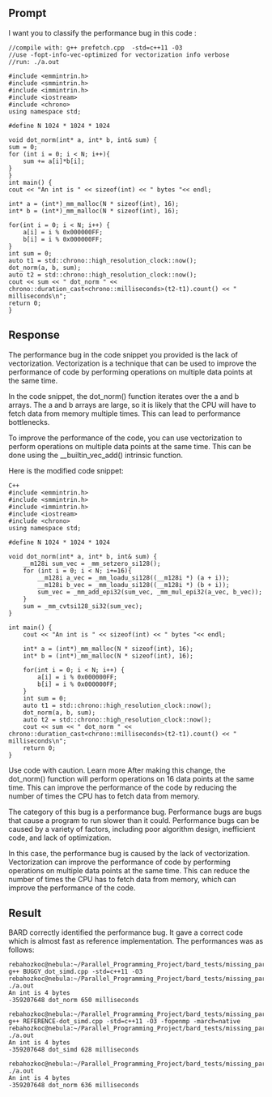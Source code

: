 ## Prompt

I want you to classify the performance bug in this code :

    //compile with: g++ prefetch.cpp  -std=c++11 -O3 
    //use -fopt-info-vec-optimized for vectorization info verbose
    //run: ./a.out

    #include <emmintrin.h>
    #include <smmintrin.h>
    #include <immintrin.h>
    #include <iostream>
    #include <chrono>
    using namespace std;

    #define N 1024 * 1024 * 1024

    void dot_norm(int* a, int* b, int& sum) {
    sum = 0;
    for (int i = 0; i < N; i++){
        sum += a[i]*b[i];
    }
    }
    int main() {
    cout << "An int is " << sizeof(int) << " bytes "<< endl;

    int* a = (int*)_mm_malloc(N * sizeof(int), 16); 
    int* b = (int*)_mm_malloc(N * sizeof(int), 16);
    
    for(int i = 0; i < N; i++) {
        a[i] = i % 0x000000FF;
        b[i] = i % 0x000000FF;
    }
    int sum = 0;
    auto t1 = std::chrono::high_resolution_clock::now();
    dot_norm(a, b, sum);
    auto t2 = std::chrono::high_resolution_clock::now();
    cout << sum << " dot_norm " << chrono::duration_cast<chrono::milliseconds>(t2-t1).count() << " milliseconds\n";
    return 0;
    }

## Response

The performance bug in the code snippet you provided is the lack of vectorization. Vectorization is a technique that can be used to improve the performance of code by performing operations on multiple data points at the same time.

In the code snippet, the dot_norm() function iterates over the a and b arrays. The a and b arrays are large, so it is likely that the CPU will have to fetch data from memory multiple times. This can lead to performance bottlenecks.

To improve the performance of the code, you can use vectorization to perform operations on multiple data points at the same time. This can be done using the __builtin_vec_add() intrinsic function.

Here is the modified code snippet:

    C++
    #include <emmintrin.h>
    #include <smmintrin.h>
    #include <immintrin.h>
    #include <iostream>
    #include <chrono>
    using namespace std;

    #define N 1024 * 1024 * 1024

    void dot_norm(int* a, int* b, int& sum) {
        __m128i sum_vec = _mm_setzero_si128();
        for (int i = 0; i < N; i+=16){
            __m128i a_vec = _mm_loadu_si128((__m128i *) (a + i));
            __m128i b_vec = _mm_loadu_si128((__m128i *) (b + i));
            sum_vec = _mm_add_epi32(sum_vec, _mm_mul_epi32(a_vec, b_vec));
        }
        sum = _mm_cvtsi128_si32(sum_vec);
    }

    int main() {
        cout << "An int is " << sizeof(int) << " bytes "<< endl;

        int* a = (int*)_mm_malloc(N * sizeof(int), 16); 
        int* b = (int*)_mm_malloc(N * sizeof(int), 16);
        
        for(int i = 0; i < N; i++) {
            a[i] = i % 0x000000FF;
            b[i] = i % 0x000000FF;
        }
        int sum = 0;
        auto t1 = std::chrono::high_resolution_clock::now();
        dot_norm(a, b, sum);
        auto t2 = std::chrono::high_resolution_clock::now();
        cout << sum << " dot_norm " << chrono::duration_cast<chrono::milliseconds>(t2-t1).count() << " milliseconds\n";
        return 0;
    }
Use code with caution. Learn more
After making this change, the dot_norm() function will perform operations on 16 data points at the same time. This can improve the performance of the code by reducing the number of times the CPU has to fetch data from memory.

The category of this bug is a performance bug. Performance bugs are bugs that cause a program to run slower than it could. Performance bugs can be caused by a variety of factors, including poor algorithm design, inefficient code, and lack of optimization.

In this case, the performance bug is caused by the lack of vectorization. Vectorization can improve the performance of code by performing operations on multiple data points at the same time. This can reduce the number of times the CPU has to fetch data from memory, which can improve the performance of the code.


## Result

BARD correctly identified the performance bug. It gave a correct code which is almost fast as reference implementation.
The performances was as follows:

    rebahozkoc@nebula:~/Parallel_Programming_Project/bard_tests/missing_parallelism/SIMD/dot_product$ g++ BUGGY_dot_simd.cpp -std=c++11 -O3
    rebahozkoc@nebula:~/Parallel_Programming_Project/bard_tests/missing_parallelism/SIMD/dot_product$ ./a.out 
    An int is 4 bytes 
    -359207648 dot_norm 650 milliseconds

    rebahozkoc@nebula:~/Parallel_Programming_Project/bard_tests/missing_parallelism/SIMD/dot_product$ g++ REFERENCE-dot_simd.cpp -std=c++11 -O3 -fopenmp -march=native
    rebahozkoc@nebula:~/Parallel_Programming_Project/bard_tests/missing_parallelism/SIMD/dot_product$ ./a.out 
    An int is 4 bytes 
    -359207648 dot_simd 628 milliseconds

    rebahozkoc@nebula:~/Parallel_Programming_Project/bard_tests/missing_parallelism/SIMD/dot_product$ ./a.out 
    An int is 4 bytes 
    -359207648 dot_norm 636 milliseconds